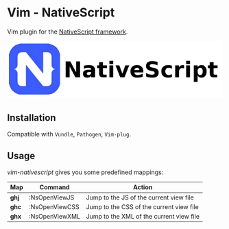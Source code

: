 # Vim - NativeScript

Vim plugin for the [NativeScript framework](https://www.nativescript.org/).

![NativeScript](nativescript_logo.png)


## Installation

Compatible with `Vundle`, `Pathogen`, `Vim-plug`.


## Usage

*vim-nativescript* gives you some predefined mappings:

Map | Command | Action
--- | ------- | ------
**ghj** | :NsOpenViewJS | Jump to the JS of the current view file
**ghc** | :NsOpenViewCSS | Jump to the CSS of the current view file
**ghx** | :NsOpenViewXML | Jump to the XML of the current view file
